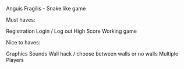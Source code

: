 Anguis Fragilis - Snake like game

Must haves:

Registration
Login / Log out
High Score
Working game

Nice to haves:

Graphics
Sounds
Wall hack / choose between walls or no walls
Multiple Players



